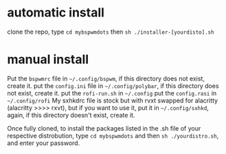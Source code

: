 # automatic install
clone the repo, type ```cd mybspwmdots``` then ```sh ./installer-[yourdisto].sh```


# manual install

Put the ```bspwmrc``` file in ```~/.config/bspwm```, if this directory does not exist, create it.
put the ```config.ini``` file in ```~/.config/polybar```, if this directory does not exist, create it.
put the ```rofi-run.sh``` in ```~/.config```
put the ```config.rasi``` in ```~/.config/rofi```
My sxhkdrc file is stock but with rvxt swapped for alacritty (alacritty >>>> rxvt), but if you want to use it, put it in ```~/.config/sxhkd```, again, if this directory doesn't exist, create it.

Once fully cloned, to install the packages listed in the .sh file of your respective distrobution, type ```cd mybspwmdots``` and then ```sh ./yourdistro.sh```, and enter your password. 
